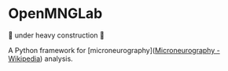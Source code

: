 # OpenMNGLab
🚧 under heavy construction 🚧

A Python framework for [microneurography]([Microneurography - Wikipedia](https://en.wikipedia.org/wiki/Microneurography)) analysis.
